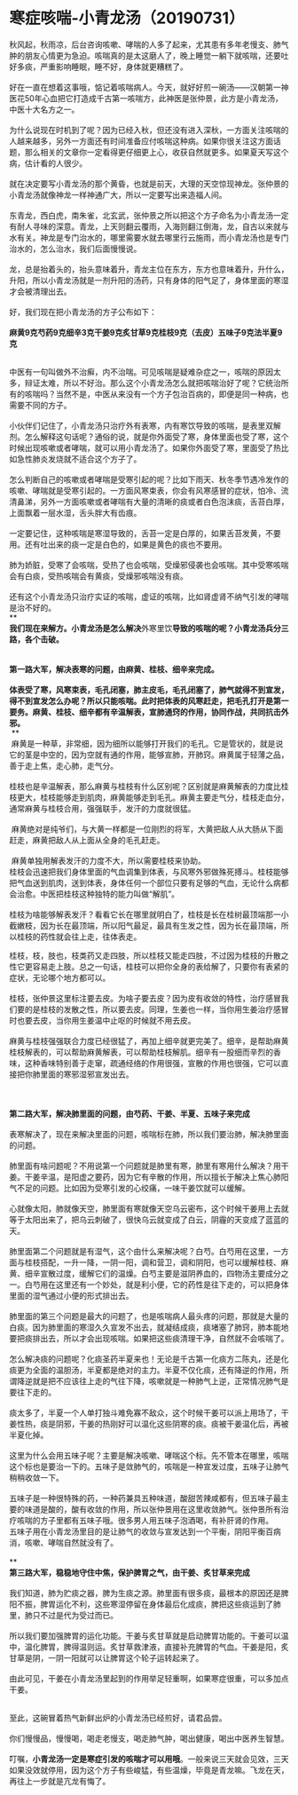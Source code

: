 # 寒症咳喘-小青龙汤（20190731）

秋风起，秋雨凉，后台咨询咳嗽、哮喘的人多了起来，尤其患有多年老慢支、肺气肿的朋友心情更为急迫。咳喘真的是太这磨人了，晚上睡觉一躺下就咳喘，还要吐好多痰，严重影响睡眠，睡不好，身体就更糟糕了。<br /> <br />好在一直在想着这事哦，惦记着咳喘病人。今天，就好好煎一碗汤——汉朝第一神医花50年心血把它打造成千古第一咳喘方，此神医是张仲景，此方是小青龙汤，中医十大名方之一。<br />
<br />为什么说现在时机到了呢？因为已经入秋，但还没有进入深秋，一方面关注咳喘的人越来越多，另外一方面还有时间准备应付咳喘这种病。如果你很关注这方面话题，那么相关的文章你一定看得更仔细更上心，收获自然就更多。如果夏天写这个病，估计看的人很少。<br /> <br />就在决定要写小青龙汤的那个黄昏，也就是前天，大理的天空惊现神龙。张仲景的小青龙汤就像神龙一样神通广大，所以一定要写出来造福人间。<br />
<br />东青龙，西白虎，南朱雀，北玄武，张仲景之所以把这个方子命名为小青龙汤一定有耐人寻味的深意。青龙，上天则翻云覆雨，入海则翻江倒海，龙，自古以来就与水有关。神龙是专门治水的，哪里需要水就去哪里行云施雨，而小青龙汤也是专门治水的，怎么治水，我们后面慢慢说。<br /> <br />龙，总是抬着头的，抬头意味着升，青龙主位在东方，东方也意味着升，升什么，升阳，所以小青龙汤就是一剂升阳的汤药，只有身体的阳气足了，身体里面的寒湿才会被清理出去。<br /> <br />好，我们现在把小青龙汤的方子公布如下：<br /> <br />**麻黄9克芍药9克细辛3克干姜9克炙甘草9克桂枝9克（去皮）五味子9克法半夏9克**<br /> <br />


中医有一句叫做外不治癣，内不治喘。可见咳喘是疑难杂症之一，咳喘的原因太多，辩证太难，所以不好治。那么这个小青龙汤怎么就把咳喘治好了呢？它统治所有的咳喘吗？当然不是，中医从来没有一个方子包治百病的，即便是同一种病，也需要不同的方子。<br /> <br />小伙伴们记住了，小青龙汤只治疗外有表寒，内有寒饮导致的咳喘，是表里双解剂。怎么解释这句话呢？通俗的说，就是你外面受了寒，身体里面也受了寒，这个时候出现咳嗽或者哮喘，就可以用小青龙汤了。如果你外面受了寒，里面受了热比如急性肺炎发烧就不适合这个方子了。<br /> <br />怎么判断自己的咳嗽或者哮喘是受寒引起的呢？比如下雨天、秋冬季节遇冷发作的咳嗽、哮喘就是受寒引起的。一方面风寒束表，你会有风寒感冒的症状，怕冷、流清鼻涕，另外一方面咳嗽或者哮喘有大量的清晰的痰或者白色泡沫痰，舌苔白厚，上面飘着一层水湿，舌头胖大有齿痕。<br /> <br />一定要记住，这种咳喘是寒湿导致的，舌苔一定是白厚的，如果舌苔发黄，不要用。还有吐出来的痰一定是白色的，如果是黄色的痰也不要用。<br /> <br />肺为娇脏，受寒了会咳喘，受热了也会咳喘，受燥邪侵袭也会咳喘。其中受寒咳喘会有白痰，受热咳喘会有黄痰，受燥邪咳喘没有痰。<br /> <br />还有这个小青龙汤只治疗实证的咳喘，虚证的咳喘，比如肾虚肾不纳气引发的哮喘是治不好的。<br />** **<br />我们现在来解方。小青龙汤是怎么解决**外寒里饮**导致的咳喘的呢？小青龙汤兵分三路，各个击破。<br />
<br /> <br />**第一路大军，解决表寒的问题，由麻黄、桂枝、细辛来完成。**<br />** **<br />体表受了寒，风寒束表，毛孔闭塞，肺主皮毛，毛孔闭塞了，肺气就得不到宣发，得不到宣发怎么办呢？所以只能咳喘。此时把体表的风寒赶走，把毛孔打开是第一要务。麻黄、桂枝、细辛都有辛温解表，宣肺通窍的作用，协同作战，共同抗击外邪。<br />** **<br /> 麻黄是一种草，非常细，因为细所以能够打开我们的毛孔。它是管状的，就是说它的茎是中空的，因为空就有通的作用，能够宣肺，开肺窍。麻黄属于轻薄之品，善于走上焦，走心肺，走气分。<br /> <br />桂枝也是辛温解表，那么麻黄与桂枝有什么区别呢？区别就是麻黄解表的力度比桂枝更大，桂枝能够走到肌肉，麻黄能够走到毛孔。麻黄主要走气分，桂枝走血分，通常麻黄与桂枝合用，强强联手，发汗的力度就很猛。<br /> <br /> 麻黄绝对是纯爷们，与大黄一样都是一位刚烈的将军，大黄把敌人从大肠从下面赶走，麻黄把敌人从上面从全身的毛孔赶走。<br /> <br /> 麻黄单独用解表发汗的力度不大，所以需要桂枝来协助。<br />桂枝会迅速把我们身体里面的气血调集到体表，与风寒外邪做殊死搏斗。桂枝能够把气血送到肌肉，送到体表，身体任何一个部位只要有足够的气血，无论什么病都会治愈。中医把桂枝这种独特的能力叫做“解肌”。<br /> <br />桂枝为啥能够解表发汗？看看它长在哪里就明白了，桂枝是长在桂树最顶端那一小截嫩枝，因为长在最顶端，所以阳气最足，最具有生发之性，因为长在最顶端，所以桂枝的药性就会往上走，往体表走。

桂枝，枝，肢也，枝类药又走四肢，所以桂枝又能走四肢，不过因为桂枝的升散之性它更容易走上肢。总之一句话，桂枝可以把你全身的表给解了，只要你有表紧的症状，无论哪个地方都可以。<br /> <br />桂枝，张仲景这里标注要去皮。为啥子要去皮？因为皮有收敛的特性，治疗感冒我们要的是桂枝的发散之性，所以要去皮。同理，生姜也一样，当你用生姜治疗感冒时也要去皮，当你用生姜温中止呕的时候就不用去皮。<br /> <br />麻黄与桂枝强强联合力度已经很猛了，再加上细辛就更完美了。细辛，是帮助麻黄桂枝解表的，可以帮助麻黄解表，可以帮助桂枝解肌。细辛有一股细而辛烈的香味，这种香味特别善于走窜，疏通经络的作用很强，宣散的作用也很强，它可以直接把你肺里面的寒邪湿邪宣发出去。<br /> <br /> **<br />**<br />**第二路大军，解决肺里面的问题，由芍药、干姜、半夏、五味子来完成**<br /> <br />表寒解决了，现在来解决里面的问题，咳喘标在肺，所以我们要治肺，解决肺里面的问题。<br /> <br />肺里面有啥问题呢？不用说第一个问题就是肺里有寒，肺里有寒用什么解决？用干姜。干姜辛温，是阳虚之要药，因为它有辛散的作用，所以擅长于解决上焦心肺阳气不足的问题。比如因为受寒引发的心绞痛，一味干姜饮就可以缓解。<br /> <br />心就像太阳，肺就像天空，肺里面有寒就像天空乌云密布，这个时候干姜用上去就等于太阳出来了，把乌云刺破了，很快乌云就变成了白云，阴霾的天变成了蓝蓝的天。<br /> <br />肺里面第二个问题就是有湿气，这个由什么来解决呢？白芍。白芍用在这里，一方面与桂枝搭配，一升一降，一阴一阳，调和营卫，调和阴阳，也可以缓解桂枝、麻黄、细辛宣散过度，缓解它们的温燥。白芍主要是滋阴养血的，四物汤主要成分之一。白芍用在这里还有一个妙处，就是利小便，它的药性是往下走的，可以把身体里面的湿气通过小便的形式排出去。<br /> <br />肺里面的第三个问题是最大的问题了，也是咳喘病人最头疼的问题，那就是大量的白痰。因为肺里面的寒湿久久宣发不出去，就凝结成痰，痰堵塞了肺窍，肺本能地要把痰排出去，所以才会出现咳喘。如果把这些痰清理干净，自然就不会咳喘了。<br /> <br />怎么解决痰的问题呢？化痰圣药半夏来也！无论是千古第一化痰方二陈丸，还是化痰更为全面的温胆汤，半夏都是绝对的主力。半夏不仅化痰，还有降逆的作用，所谓降逆就是把不应该往上走的气往下降，咳嗽就是一种肺气上逆，正常情况肺气是要往下走的。<br /> <br />痰太多了，半夏一个人单打独斗难免寡不敌众，这个时候干姜可以派上用场了，干姜性热，痰是阴邪，干姜的热刚好可以温化这些阴寒的痰。痰被干姜温化后，再被半夏化掉。<br /> <br />这里为什么会用五味子呢？主要是解决咳嗽、哮喘这个标。先不管本在哪里，咳喘这个标也是要治一下的。五味子是敛肺气的，咳喘是一种宣发过度，五味子让肺气稍稍收敛一下。<br /> <br />五味子是一种很特殊的药，一种药兼具五种味道，酸甜苦辣咸都有，但五味子最主要的味道是酸的，酸有收敛的作用，所以张仲景用在这里收敛肺气。张仲景所有治疗咳喘的方子里都有五味子哦。很多男人用五味子泡酒喝，有补肝肾的作用。<br />五味子用在小青龙汤里目的是让肺气的收敛与宣发达到一个平衡，阴阳平衡百病消，咳嗽、哮喘自然就没有了。<br /> <br />**<br />**第三路大军，稳稳地守住中焦，保护脾胃之气，由干姜、炙甘草来完成**<br /> <br />我们知道，肺为贮痰之器，脾为生痰之源。肺里面有很多痰，最根本的原因还是脾阳不振，脾胃运化不利，这些寒湿停留在身体最后化成痰，脾把这些痰运到了肺里，肺只不过是代为受过而已。<br /> <br />所以我们要加强脾胃的运化功能。干姜与炙甘草就是启动脾胃功能的。干姜可以温中，温化脾胃，脾得温则运。炙甘草救津液，直接补充脾胃的气血。干姜是阳，炙甘草是阴，一阴一阳就可以让脾胃这个轮子运转起来了。<br /> <br />由此可见，干姜在小青龙汤里起到的作用举足轻重啊，如果寒症很重，可以多加点干姜。<br /> 

至此，这碗冒着热气新鲜出炉的小青龙汤已经煎好，请君品尝。<br /> <br />你们慢慢品，慢慢喝，喝走老慢支，喝走肺气肿，喝出健康，喝出中医养生智慧。<br /> <br />叮嘱，**小青龙汤一定是寒症引发的咳喘才可以用哦**。一般来说三天就会见效，三天如果没效就停用，因为这个方子有些峻猛，有些温燥，毕竟是青龙嘛。飞龙在天，再往上一步就是亢龙有悔了。
